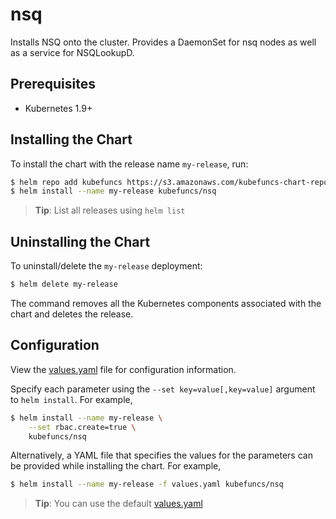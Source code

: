 # nsq

Installs NSQ onto the cluster. Provides a DaemonSet for nsq nodes as well as a service for NSQLookupD.

## Prerequisites

- Kubernetes 1.9+

## Installing the Chart

To install the chart with the release name `my-release`, run:

```bash
$ helm repo add kubefuncs https://s3.amazonaws.com/kubefuncs-chart-repository
$ helm install --name my-release kubefuncs/nsq
```

> **Tip**: List all releases using `helm list`

## Uninstalling the Chart

To uninstall/delete the `my-release` deployment:

```bash
$ helm delete my-release
```

The command removes all the Kubernetes components associated with the chart and deletes the release.

## Configuration

View the [values.yaml](values.yaml) file for configuration information.

Specify each parameter using the `--set key=value[,key=value]` argument to `helm install`. For example,

```bash
$ helm install --name my-release \
    --set rbac.create=true \
    kubefuncs/nsq
```

Alternatively, a YAML file that specifies the values for the parameters can be provided while installing the chart. For example,

```bash
$ helm install --name my-release -f values.yaml kubefuncs/nsq
```

> **Tip**: You can use the default [values.yaml](values.yaml)
